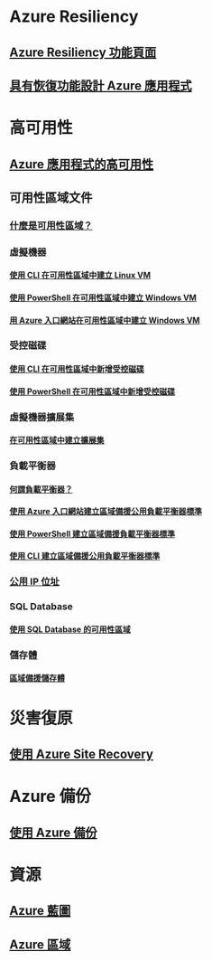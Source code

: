 
# Azure Resiliency
## [Azure Resiliency 功能頁面](http://azure.microsoft.com/features/resiliency)
## [具有恢復功能設計 Azure 應用程式](https://docs.microsoft.com/azure/architecture/resiliency/)

# 高可用性

## [Azure 應用程式的高可用性](https://docs.microsoft.com/azure/architecture/resiliency/high-availability-azure-applications)

## 可用性區域文件
### [什麼是可用性區域？](az-overview.md)

### 虛擬機器
#### [使用 CLI 在可用性區域中建立 Linux VM](../virtual-machines/linux/create-cli-availability-zone.md)
#### [使用 PowerShell 在可用性區域中建立 Windows VM](../virtual-machines/windows/create-powershell-availability-zone.md)
#### [用 Azure 入口網站在可用性區域中建立 Windows VM](../virtual-machines/windows/create-portal-availability-zone.md)

### 受控磁碟
#### [使用 CLI 在可用性區域中新增受控磁碟](../virtual-machines/linux/add-disk.md#use-managed-disks)
#### [使用 PowerShell 在可用性區域中新增受控磁碟](../virtual-machines/windows/attach-disk-ps.md#add-an-empty-data-disk-to-a-virtual-machine)

### 虛擬機器擴展集
#### [在可用性區域中建立擴展集](../virtual-machine-scale-sets/virtual-machine-scale-sets-use-availability-zones.md)

### 負載平衡器
#### [何謂負載平衡器？](../load-balancer/load-balancer-standard-overview.md)
#### [使用 Azure 入口網站建立區域備援公用負載平衡器標準](../load-balancer/load-balancer-get-started-internet-az-portal.md)
#### [使用 PowerShell 建立區域備援負載平衡器標準](../load-balancer/load-balancer-get-started-internet-az-powershell.md)
#### [使用 CLI 建立區域備援公用負載平衡器標準](../load-balancer/load-balancer-get-started-internet-az-cli.md)

### [公用 IP 位址](../virtual-network/virtual-network-public-ip-address.md#create-a-public-ip-address)

### SQL Database
#### [使用 SQL Database 的可用性區域](../sql-database/sql-database-high-availability.md#availability-zones)

### 儲存體
#### [區域備援儲存體](../storage/common/storage-redundancy.md#zone-redundant-storage)

# 災害復原
## [使用 Azure Site Recovery](https://docs.microsoft.com/azure/site-recovery/)

# Azure 備份
## [使用 Azure 備份](https://docs.microsoft.com/azure/backup/)

# 資源
## [Azure 藍圖](https://azure.microsoft.com/roadmap/)
## [Azure 區域](https://azure.microsoft.com/regions/)
